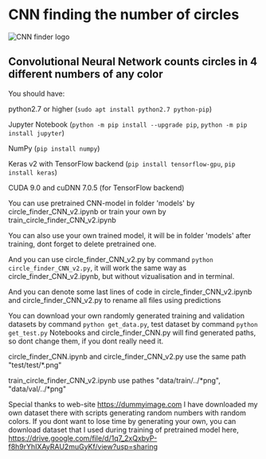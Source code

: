# CNN finding the number of circles
![CNN finder logo](https://raw.githubusercontent.com/vadimfedulov321/CNN-finding-the-number-of-circles-v2/master/logo/index.png)
## Convolutional Neural Network counts circles in 4 different numbers of any color

You should have:

python2.7 or higher (`sudo apt install python2.7 python-pip`)

Jupyter Notebook (`python -m pip install --upgrade pip`, `python -m pip install jupyter`)

NumPy (`pip install numpy`)

Keras v2 with TensorFlow backend (`pip install tensorflow-gpu`, `pip install keras`)

CUDA 9.0 and cuDNN 7.0.5 (for TensorFlow backend)



You can use pretrained CNN-model in folder 'models' by circle_finder_CNN_v2.ipynb or train your own by train_circle_finder_CNN_v2.ipynb

You can also use your own trained model, it will be in folder 'models' after training, dont forget to delete pretrained one.

And you can use circle_finder_CNN_v2.py by command `python circle_finder_CNN_v2.py`, it will work the same way as circle_finder_CNN_v2.ipynb,
but without vizualisation and in terminal.

And you can denote some last lines of code in circle_finder_CNN_v2.ipynb and circle_finder_CNN_v2.py to rename all files using predictions

You can download your own randomly generated training and validation datasets by command `python get_data.py`, test dataset by command `python get_test.py` Notebooks and circle_finder_CNN.py will find generated paths, so dont change
them, if you dont really need it.

circle_finder_CNN.ipynb and circle_finder_CNN_v2.py use the same path "test/test/*.png"

train_circle_finder_CNN_v2.ipynb use pathes "data/train/../*png", "data/val/../*png"

Special thanks to web-site https://dummyimage.com I have downloaded my own dataset there with scripts generating random numbers with random colors. If you dont want to lose time by generating your
own, you can download dataset that I used during training of pretrained model here, https://drive.google.com/file/d/1q7_2xQxbyP-f8h9rYhIXAyRAU2muGyKf/view?usp=sharing
